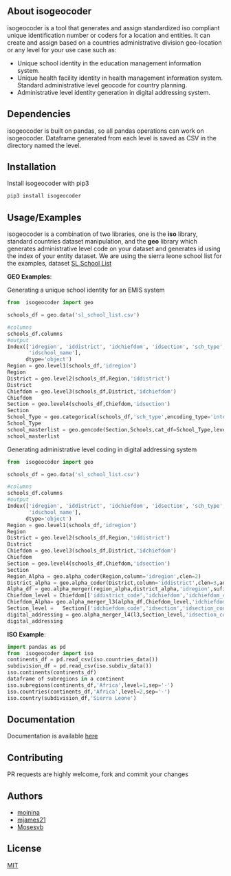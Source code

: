 ## **About isogeocoder**
isogeocoder is a tool that generates and assign standardized iso compliant unique identification number or coders for a location and entities.
It can create and assign based on a countries administrative division geo-location or any level for your use case such as:

*  Unique school identity in the education management information system.
*  Unique health facility identity in health management information system.
  Standard administrative level geocode for country planning.
*  Administrative level identity generation in digital addressing system.

## Dependencies
   isogeocoder is built on pandas, so all pandas operations can work on isogeocoder. Dataframe generated from each level is saved as CSV in the directory named the level.
  
##  Installation
Install isogeocoder with pip3

```python
pip3 install isogeocoder
```
      
##   Usage/Examples

   isogeocoder is a combination of two libraries, one is the **iso** library, standard countries dataset manipulation, and the **geo** library which generates administrative level code on your dataset and generates id using the index of your entity dataset.
   We are using the sierra leone school list for the examples, dataset [SL School List](https://raw.githubusercontent.com/MBSSE-SL/isogeocoder/main/sl_school_list.csv)
     
   **GEO Examples**:
   
   Generating a unique school identity for an EMIS system
      
```python
from  isogeocoder import geo
```
```python
schools_df = geo.data('sl_school_list.csv')
```
```python
#columns
schools_df.columns 
#output
Index(['idregion', 'iddistrict', 'idchiefdom', 'idsection', 'sch_type',
       'idschool_name'],
      dtype='object')
Region = geo.level1(schools_df,'idregion')
Region
District = geo.level2(schools_df,Region,'iddistrict')
District
Chiefdom = geo.level3(schools_df,District,'idchiefdom')
Chiefdom
Section = geo.level4(schools_df,Chiefdom,'idsection')
Section
School_Type = geo.categorical(schools_df,'sch_type',encoding_type='integer')
School_Type
school_masterlist = geo.gencode(Section,Schools,cat_df=School_Type,level_column='idchiefdom',uniqueid_column='idschool_name_edited_code',title='emis_code',sep='-')
school_masterlist
```

Generating administrative level coding in digital addressing system


```python
from  isogeocoder import geo
```
```python
schools_df = geo.data('sl_school_list.csv')
```
```python
#columns
schools_df.columns 
#output
Index(['idregion', 'iddistrict', 'idchiefdom', 'idsection', 'sch_type',
       'idschool_name'],
      dtype='object')
Region = geo.level1(schools_df,'idregion')
Region
District = geo.level2(schools_df,Region,'iddistrict')
District
Chiefdom = geo.level3(schools_df,District,'idchiefdom')
Chiefdom
Section = geo.level4(schools_df,Chiefdom,'idsection')
Section
Region_Alpha = geo.alpha_coder(Region,column='idregion',clen=2)
District_alpha = geo.alpha_coder(District,column='iddistrict',clen=3,add_char='D')
Alpha_df = geo.alpha_merger(region_alpha,district_alpha,'idregion',sufixs=['Reg','Dis'],level=1,sep='-')
Chiefdom_level = Chiefdom[['iddistrict_code','idchiefdom','idchiefdom_code']]
Chiefdom_Alpha= geo.alpha_merger_l3(alpha_df,Chiefdom_level,'idchiefdom_code','iddistrict_code',2,sep='-')
Section_level =   Section[['idchiefdom_code','idsection','idsection_code']]
digital_addressing = geo.alpha_merger_l4(l3,Section_level,'idsection_code','idchiefdom_code',4,sep='-')
digital_addressing
```

**ISO Example**:

```python
import pandas as pd
from  isogeocoder import iso
continents_df = pd.read_csv(iso.countries_data())
subdivision_df = pd.read_csv(iso.subdiv_data())
iso.continents(continents_df)
dataframe of subregions in a continent
iso.subregions(continents_df,'Africa',level=1,sep='-')
iso.countries(continents_df,'Africa',level=2,sep='-')
iso.country(subdivision_df,'Sierra Leone')

```

## Documentation 

Documentation is available  [here](https://github.com/MBSSE-SL/isogeocoder/blob/gh-pages/documentation.md) 

## Contributing

PR requests are highly welcome, fork and commit your changes 

## Authors

- [moinina](https://github.com/moinina)
- [mjames21](https://github.com/mjames21)
- [Mosesvb](https://github.com/Mosesvb)

 
## License

[MIT](https://choosealicense.com/licenses/mit/)  
       
